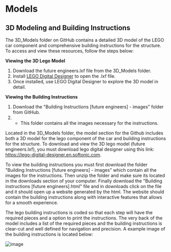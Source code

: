 Models
====

## **3D Modeling and Building Instructions**

The 3D_Models folder on GitHub contains a detailed 3D model of the LEGO car component and comprehensive building instructions for the structure. To access and view these resources, follow the steps below:

**Viewing the 3D Lego Model**
1. Download the future engineers.lxf file from the 3D_Models folder.
2. Install [LEGO Digital Designer](https://lego-digital-designer.en.softonic.com) to open the .lxf file.
3. Once installed, use LEGO Digital Designer to explore the 3D model in detail.

**Viewing the Building Instructions**
1. Download the "Building Instructions [future engineers] - images" folder from GitHub.
2. * This folder contains all the images necessary for the instructions.

Located in the 3D_Models folder, the model section for the Github includes both a 3D model for the lego component of the car and building instructions for the structure. To download and view the 3D lego model (future engineers.lxf), you must download lego digital designer using this link: https://lego-digital-designer.en.softonic.com. 

To view the building instructions you must first download the folder "Building Instructions [future engineers] - images" which contain all the images for the instructions. Then unzip the folder and make sure its located in the downloads section of your computer. Finally download the "Building instructions [future engineers].html" file and in downloads click on the file and it should open up a website generated by the html. The website should contain the building instructions along with interactive features that allows for a smooth experience. 

The lego building instructions is coded so that each step will have the required pieces and a option to print the instructions. The very back of the model includes a list of the required pieces and the building instructions is clear-cut and well defined for navigation and precision. A example image of the building instructions is located below:

![image](https://github.com/user-attachments/assets/1e95580e-09df-48d0-af11-3490c31e4ff2)
